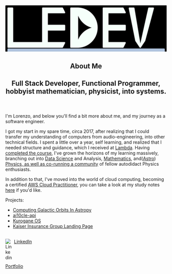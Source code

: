 
<html>
<head>
<link rel="stylesheet" href="https://unpkg.com/tachyons/css/tachyons.min.css">
</head>
<img style="margin:0 auto;" src="ledevlogo.jpg"/>
<article class="cf">
  <header class="fn fl-ns w-50-ns pr4-ns">
    <h1 class="f2 lh-title fw9 mb3 mt0 pt3 bt bw2">
      About Me
    </h1>
    <h2 class="f2 mid-gray lh-title">
      Full Stack Developer, Functional Programmer, hobbyist mathematician, physicist, into systems.
    </h2>
  </header>
  <div class="fn fl-ns w-50-ns">
    <p class="f3 lh-copy measure mt0-ns">
      I'm Lorenzo, and below you'll find a bit more about me, and my journey as a software engineer.
    </p>
    <p class="f4 lh-copy measure">
      I got my start in my spare time, circa 2017, after realizing that I could transfer my understanding of computers from audio-engineering, into other technical fields. I spent a little over a year, self learning, and realized that I needed structure and guidance, which I received at <a href="https://lambdaschool.com/courses/full-stack-web-development">Lambda</a>. Having <a href="https://www.youracclaim.com/badges/179968c7-0dd9-473c-bdbd-34919b83d33b/public_url">completed the course</a>, I've grown the horizons of my learning massively, branching out into <a href="https://lambdaschool.com/courses/data-science">Data Science</a> and <a>Analysis</a>, <a href="https://www.synthsforcompilers.dev/mathematics/2020/may/math-post-0/">Mathematics</a>, and(<a href="https://nextjournal.com/0xledev/computing-galactic-orbits-with-astropy-a-data-driven-ride-through-the-cosmos">Astro</a>) <a href="https://www.synthsforcompilers.dev/physics/2020/july/hidden-rules-physics/">Physics, <a href="https://twitter.com/TheOlympiAcad">as well as co-running a community</a> of fellow autodidact Physics enthusiasts.</a>
      <p class="f4">In addition to that, I've moved into the world of cloud computing, becoming a certified <a href="https://www.youracclaim.com/badges/4582280c-e647-4665-b2f3-d34d9a83833b/public_url">AWS Cloud Practitioner</a>, you can take a look at my study notes <a href="https://ketrenzo.roam.garden">here</a> if you'd like.</p>
<div>
  <span class="f2">Projects:</span>
  <ul>
    <li><a href="https://nextjournal.com/0xledev/computing-galactic-orbits-with-astropy-a-data-driven-ride-through-the-cosmos">Computing Galactic Orbits In Astropy</a></li>
    <li><a href="https://github.com/LorenzoEvans/ai10cle-api">ai10cle-api</a></li>
    <li><a href="https://github.com/LorenzoEvans/kurogane_os">Kurogane OS</a></li>
    <li><a href="https://www.mykaisergroup.com">Kaiser Insurance Group Landing Page</a></li>
  </ul>
   </ul>
</div>
<br/>
<div style="display:flex;flex-direction:column;padding-bottom:10px;">
</html>
<a href="https://www.linkedin.com/in/lorev" style="padding-bottom:10px;">
 LinkedIn<img style="padding-right:5px;" align="left" alt="Linkedin" width="22px" src="https://cdn.jsdelivr.net/npm/simple-icons@v3/icons/linkedin.svg" />
</a>
<a href="https://lorenzoevans.herokuapp.com/" style="padding-bottom:10px;">
 Portfolio<a align="left" alt="Portfolio" />
</a>
</div>
  </div>
</article>

<!--
**LorenzoEvans/LorenzoEvans** is a ✨ _special_ ✨ repository because its `README.md` (this file) appears on your GitHub profile.
-->



